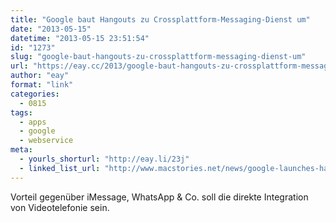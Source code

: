 ```yaml
---
title: "Google baut Hangouts zu Crossplattform-Messaging-Dienst um"
date: "2013-05-15"
datetime: "2013-05-15 23:51:54"
id: "1273"
slug: "google-baut-hangouts-zu-crossplattform-messaging-dienst-um"
url: "https://eay.cc/2013/google-baut-hangouts-zu-crossplattform-messaging-dienst-um/"
author: "eay"
format: "link"
categories:
  - 0815
tags:
  - apps
  - google
  - webservice
meta:
  - yourls_shorturl: "http://eay.li/23j"
  - linked_list_url: "http://www.macstories.net/news/google-launches-hangouts-messaging-service-for-ios-android-and-web/"
---
```


Vorteil gegenüber iMessage, WhatsApp & Co. soll die direkte Integration von Videotelefonie sein.
